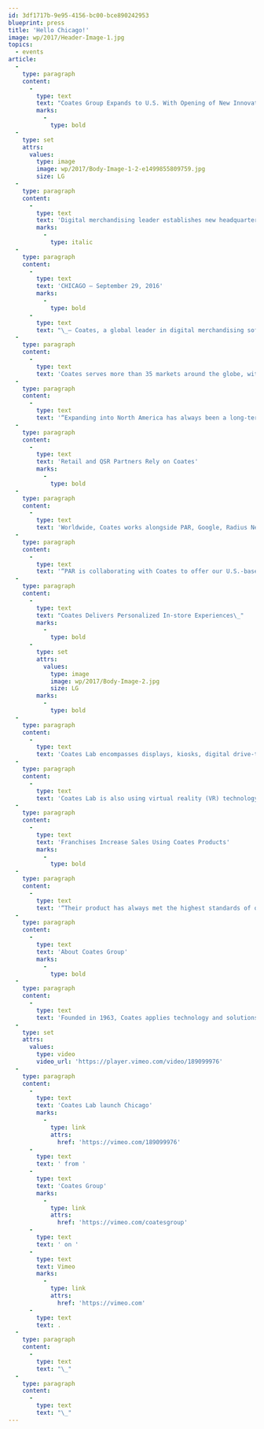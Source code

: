 ```yaml
---
id: 3df1717b-9e95-4156-bc00-bce890242953
blueprint: press
title: 'Hello Chicago!'
image: wp/2017/Header-Image-1.jpg
topics:
  - events
article:
  -
    type: paragraph
    content:
      -
        type: text
        text: "Coates Group Expands to U.S. With Opening of New Innovation Lab to Showcase the Future of Digital Merchandising.\_"
        marks:
          -
            type: bold
  -
    type: set
    attrs:
      values:
        type: image
        image: wp/2017/Body-Image-1-2-e1499855809759.jpg
        size: LG
  -
    type: paragraph
    content:
      -
        type: text
        text: 'Digital merchandising leader establishes new headquarters in Chicago for QSR and retail partners to rapidly prototype and test merchandising solutions'
        marks:
          -
            type: italic
  -
    type: paragraph
    content:
      -
        type: text
        text: 'CHICAGO — September 29, 2016'
        marks:
          -
            type: bold
      -
        type: text
        text: "\_— Coates, a global leader in digital merchandising software, kiosks, and digital drive-thrus, expands the reach of its world-class products with the opening of its U.S. headquarters in Chicago, which includes a fully equipped innovation lab. The new Coates Lab offers quick service restaurants (QSR), retail brands and agencies a state-of-the-art space for a hands-on, personalized experience of the future of digital merchandising. With more than 50 years of leadership in digital solutions, Coates is in a unique position to take customers from proof of concept, design and manufacturing to installation and support, to provide their customers the most engaging experience."
  -
    type: paragraph
    content:
      -
        type: text
        text: 'Coates serves more than 35 markets around the globe, with bases in Australia, China, India, Japan and now the United States. The company boasts an impressive list of customers, including McDonald’s, Lindt Chocolate, and Subway along with strategic partnerships with industry giants such as ParTech, Inc. (PAR), Samsung, and Intel.'
  -
    type: paragraph
    content:
      -
        type: text
        text: '“Expanding into North America has always been a long-term focus for Coates,” Leo Coates, CEO of Coates Group, said. “Given the opportunities in the U.S. market, we’re confident our personalized approach moves the dial in digital merchandising as brands know it today. Chicago provides Coates a strategic base to bring greater service and bolder innovations to restaurants, merchants, and marketers.”'
  -
    type: paragraph
    content:
      -
        type: text
        text: 'Retail and QSR Partners Rely on Coates'
        marks:
          -
            type: bold
  -
    type: paragraph
    content:
      -
        type: text
        text: 'Worldwide, Coates works alongside PAR, Google, Radius Networks, Seneca Data and leading agencies DDB, Leo Burnett and VML to help bring the most innovative end-to-end solutions to market. QSR and retail in the U.S. can now work directly with Coates experts in hardware and software to co-develop their dream solutions.'
  -
    type: paragraph
    content:
      -
        type: text
        text: '“PAR is collaborating with Coates to offer our U.S.-based QSR customers personalized digital solutions that enhance the customer experience and improve operational efficiency,” said Karen Sammon, President and CEO PAR Technology Corporation. “With Coates, we see an opportunity to enhance our Brink POS® Software and augment PAR’s restaurant portfolio.”'
  -
    type: paragraph
    content:
      -
        type: text
        text: "Coates Delivers Personalized In-store Experiences\_"
        marks:
          -
            type: bold
      -
        type: set
        attrs:
          values:
            type: image
            image: wp/2017/Body-Image-2.jpg
            size: LG
        marks:
          -
            type: bold
  -
    type: paragraph
    content:
      -
        type: text
        text: 'Coates Lab encompasses displays, kiosks, digital drive-thru solutions, beacons, facial recognition and social media powered by Switchboard, the groundbreaking, data-driven content management system (CMS) developed by Coates. Switchboard enables brands to deliver a personalized and localized one-to-one experience in-store, similar to what online retailers offer on their websites, with an online record of the buyers’ past purchase history and a personalized greeting using Coates’ Switchboard content management system.'
  -
    type: paragraph
    content:
      -
        type: text
        text: 'Coates Lab is also using virtual reality (VR) technology to elevate its digital hardware and software product development, personalization and pilot programs. Coates invites their clients, creative teams and developers to build and experience their new products in a personalized VR experience, as if they were a customer in their own store.'
  -
    type: paragraph
    content:
      -
        type: text
        text: 'Franchises Increase Sales Using Coates Products'
        marks:
          -
            type: bold
  -
    type: paragraph
    content:
      -
        type: text
        text: '“Their product has always met the highest standards of quality and design,” said Howard Armitage, McDonald’s franchisee and Coates customer. “Coates is professional, proactive and innovative, with an obvious attention to detail and quality. Switchboards dynamic content reacts to individual items ordered, and I have seen an instant uplift in sales as a result of the new digital drive-thru installations.”'
  -
    type: paragraph
    content:
      -
        type: text
        text: 'About Coates Group'
        marks:
          -
            type: bold
  -
    type: paragraph
    content:
      -
        type: text
        text: 'Founded in 1963, Coates applies technology and solutions to deliver relevant, personalized digital merchandising content for quick service restaurant brands (QSR) and the retail industry. Coates’ data-driven CMS software Switchboard, self-order kiosks, digital drive-thru and outdoor displays are used by leading brands across 35 global markets. The privately held company is headquartered in Australia with offices in Japan, India, China, and U.S. operations are based in Chicago.'
  -
    type: set
    attrs:
      values:
        type: video
        video_url: 'https://player.vimeo.com/video/189099976'
  -
    type: paragraph
    content:
      -
        type: text
        text: 'Coates Lab launch Chicago'
        marks:
          -
            type: link
            attrs:
              href: 'https://vimeo.com/189099976'
      -
        type: text
        text: ' from '
      -
        type: text
        text: 'Coates Group'
        marks:
          -
            type: link
            attrs:
              href: 'https://vimeo.com/coatesgroup'
      -
        type: text
        text: ' on '
      -
        type: text
        text: Vimeo
        marks:
          -
            type: link
            attrs:
              href: 'https://vimeo.com'
      -
        type: text
        text: .
  -
    type: paragraph
    content:
      -
        type: text
        text: "\_"
  -
    type: paragraph
    content:
      -
        type: text
        text: "\_"
---
```


